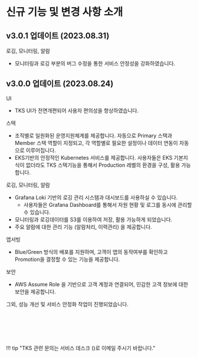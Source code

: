# 신규 기능 및 변경 사항 소개 

## v3.0.1 업데이트 (2023.08.31)

로깅, 모니터링, 알람
- 모니터링과 로깅 부분의 버그 수정을 통한 서비스 안정성을 강화하였습니다. 


## v3.0.0 업데이트 (2023.08.24)

UI
- TKS UI가 전면개편되어 사용자 편의성을 향상하였습니다.

스택 
- 조직별로 일원화된 운영지원체계를 제공합니다. 자동으로 Primary 스택과 Member 스택 역할이 지정되고, 각 역할별로 필요한 설정이나 데이터 연동이 자동으로 이루어집니다.  
- EKS기반의 안정적인 Kubernetes 서비스를 제공합니다. 사용자들은 EKS 기본지식이 없더라도 TKS 스택기능을 통해서 Production 레벨의 환경을 구성, 활용 가능합니다.  

로깅, 모니터링, 알람
- Grafana Loki 기반의 로깅 관리 시스템과 대시보드를 사용하실 수 있습니다.
   - 사용자들은 Grafana Dashboard를 통해서 자원 현황 및 로그를 동시에 관리할 수 있습니다. 
- 모니터링과 로깅데이터를 S3를 이용하여 저장, 활용 가능하게 되었습니다.
- 주요 알람에 대한 관리 기능 (알람처리, 이력관리) 을 제공합니다.

앱서빙
- Blue/Green 방식의 배포를 지원하며, 고객이 앱의 동작여부를 확인하고 Promotion을 결정할 수 있는 기능을 제공합니다. 

보안 
- AWS Assume Role 을 기반으로 고객 계정과 연결되어, 민감한 고객 정보에 대한 보안을 제공합니다.


그외, 성능 개선 및 서비스 안정화 작업이 진행되었습니다.



<br>
<br>
<br>
<br>
<br>
!!! tip "TKS 관련 문의는 서비스 데스크 (<sktcloudservice@sktelecom.com>)로 이메일 주시기 바랍니다."
